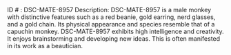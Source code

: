 ID # : DSC-MATE-8957
Description: DSC-MATE-8957 is a male monkey with distinctive features such as a red beanie, gold earring, nerd glasses, and a gold chain. Its physical appearance and species resemble that of a capuchin monkey. DSC-MATE-8957 exhibits high intelligence and creativity. It enjoys brainstorming and developing new ideas. This is often manifested in its work as a beautician.